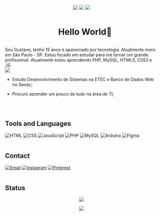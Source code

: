 <p align="center">
   <img src="https://badges.pufler.dev/visits/GuNunesB/GuNunesB"/> 
   <img src="https://badges.pufler.dev/repos/GuNunesB"/>
   <img src="https://badges.pufler.dev/commits/monthly/GuNunesB" />
</p>
<div id="user-content-toc">
   <ul align="center">
   <summary><h1 style="display: inline-block">Hello World👋</h1></summary>
</div>
      Sou Gustavo, tenho 15 anos e apaixonado por tecnologia. Atualmente moro em São Paulo - SP. Estou focado em estudar para me tornar um grande profissional. Atualmente estou aprendendo PHP, MySQL, HTML5, CSS3 e JS.
<br><img src="https://images.wallpapersden.com/image/download/japanese-castle-pixel-art_bGZnbmWUmZqaraWkpJRmaWVlrWllZQ.jpg"><br>

- Estudo Desenvolvimento de Sistemas na ETEC e Banco de Dados Web no Senac;

- Procuro aprender um pouco de tudo na área de TI;

<br><br>
## Tools and Languages

![HTML](https://img.shields.io/badge/-HTML-E34F26?style=flat&logo=html5&logoColor=white)
![CSS](https://img.shields.io/badge/-CSS-1572B6?style=flat&logo=css3&logoColor=white)
![JavaScript](https://img.shields.io/badge/-JavaScript-F7DF1E?style=flat&logo=javascript&logoColor=black)
![PHP](https://img.shields.io/badge/-PHP-777BB4?style=flat&logo=php&logoColor=white)
![MySQL](https://img.shields.io/badge/-MySQL-4479A1?style=flat&logo=mysql&logoColor=white)
![Arduino](https://img.shields.io/badge/-Arduino-00979D?style=flat&logo=arduino&logoColor=white)
![Figma](https://img.shields.io/badge/-Figma-F24E1E?style=flat&logo=figma&logoColor=white)
<br>
<br>
## Contact

[![Email](https://img.shields.io/badge/-Email-D14836?style=flat&logo=gmail&logoColor=white)](mailto:gununes280@gmail.com)
[![Instagram](https://img.shields.io/badge/-Instagram-E4405F?style=flat&logo=instagram&logoColor=white)](https://www.instagram.com/gu_nunes280/)
[![Pinterest](https://img.shields.io/badge/-Pinterest-BD081C?style=flat&logo=pinterest&logoColor=white)](https://br.pinterest.com/GustavoNunes280/)
<br>
<br>
## Status

<p align = "center">
   <img  src = "https://github-readme-stats.vercel.app/api?username=GuNunesB&show_icons=true&theme=blue-green&line_height=27">
</p>
       
<p align = "center">
   <img  src="https://github-readme-streak-stats.herokuapp.com/?user=GuNunesB&show_icons=true&locale=en&layout=compact&theme=blue-green&line_height=0" />
</p> 
       
